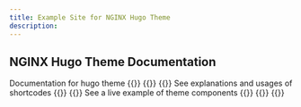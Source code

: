 ```yaml
---
title: Example Site for NGINX Hugo Theme
description: 
---
```


## NGINX Hugo Theme Documentation 
Documentation for hugo theme
{{<card-layout>}}
  {{<card-section showAsCards="true">}}
    {{<card title="Test Product" titleUrl="test-product/" icon="test-tubes"  isLanding="true">}}
      See explanations and usages of shortcodes
    {{</card >}}
    {{<card title="NGINX Plus" titleUrl="nginx/" brandIcon="NGINX-Plus-product-icon-RGB.svg"  isLanding="true">}}
      See a live example of theme components
    {{</card >}}
  {{</card-section>}}
{{</card-layout>}}

